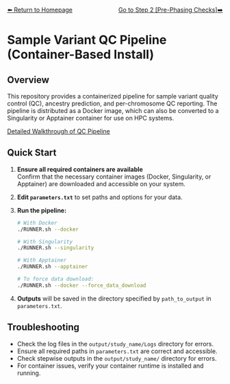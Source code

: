 ---
---
<div style="display: flex; justify-content: space-between; align-items: center;">
  <a href="./index.html">⬅️ Return to Homepage</a>
  <a href="./pre_phasing_checks.html">Go to Step 2 [Pre-Phasing Checks]➡️</a>
</div>

# Sample Variant QC Pipeline (Container-Based Install)

## Overview

This repository provides a containerized pipeline for sample variant quality control (QC), ancestry prediction, and per-chromosome QC reporting. The pipeline is distributed as a Docker image, which can also be converted to a Singularity or Apptainer container for use on HPC systems.

[Detailed Walkthrough of QC Pipeline](./detailed_steps/ind_geno_qc_steps.html)

## Quick Start

1. **Ensure all required containers are available**  
   Confirm that the necessary container images (Docker, Singularity, or Apptainer) are downloaded and accessible on your system.

2. **Edit `parameters.txt`** to set paths and options for your data.

3. **Run the pipeline:**

   ```bash
   # With Docker
   ./RUNNER.sh --docker

   # With Singularity
   ./RUNNER.sh --singularity

   # With Apptainer
   ./RUNNER.sh --apptainer

   # To force data download:
   ./RUNNER.sh --docker --force_data_download
   ```

4. **Outputs** will be saved in the directory specified by `path_to_output` in `parameters.txt`.

## Troubleshooting

- Check the log files in the `output/study_name/Logs` directory for errors.
- Ensure all required paths in `parameters.txt` are correct and accessible.
- Check stepwise outputs in the `output/study_name/` directory for errors.
- For container issues, verify your container runtime is installed and running.
